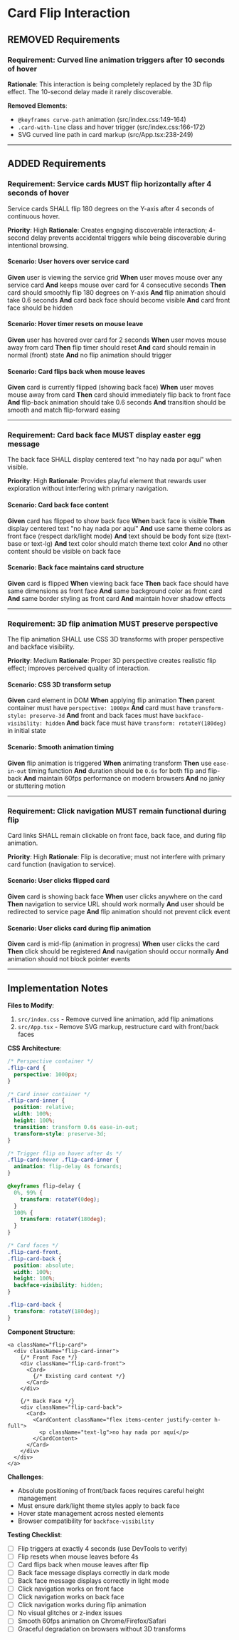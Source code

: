 # Card Flip Interaction

## REMOVED Requirements

### Requirement: Curved line animation triggers after 10 seconds of hover
**Rationale**: This interaction is being completely replaced by the 3D flip effect. The 10-second delay made it rarely discoverable.

**Removed Elements**:
- `@keyframes curve-path` animation (src/index.css:149-164)
- `.card-with-line` class and hover trigger (src/index.css:166-172)
- SVG curved line path in card markup (src/App.tsx:238-249)

---

## ADDED Requirements

### Requirement: Service cards MUST flip horizontally after 4 seconds of hover
Service cards SHALL flip 180 degrees on the Y-axis after 4 seconds of continuous hover.

**Priority**: High
**Rationale**: Creates engaging discoverable interaction; 4-second delay prevents accidental triggers while being discoverable during intentional browsing.

#### Scenario: User hovers over service card
**Given** user is viewing the service grid
**When** user moves mouse over any service card
**And** keeps mouse over card for 4 consecutive seconds
**Then** card should smoothly flip 180 degrees on Y-axis
**And** flip animation should take 0.6 seconds
**And** card back face should become visible
**And** card front face should be hidden

#### Scenario: Hover timer resets on mouse leave
**Given** user has hovered over card for 2 seconds
**When** user moves mouse away from card
**Then** flip timer should reset
**And** card should remain in normal (front) state
**And** no flip animation should trigger

#### Scenario: Card flips back when mouse leaves
**Given** card is currently flipped (showing back face)
**When** user moves mouse away from card
**Then** card should immediately flip back to front face
**And** flip-back animation should take 0.6 seconds
**And** transition should be smooth and match flip-forward easing

---

### Requirement: Card back face MUST display easter egg message
The back face SHALL display centered text "no hay nada por aquí" when visible.

**Priority**: High
**Rationale**: Provides playful element that rewards user exploration without interfering with primary navigation.

#### Scenario: Card back face content
**Given** card has flipped to show back face
**When** back face is visible
**Then** display centered text "no hay nada por aquí"
**And** use same theme colors as front face (respect dark/light mode)
**And** text should be body font size (text-base or text-lg)
**And** text color should match theme text color
**And** no other content should be visible on back face

#### Scenario: Back face maintains card structure
**Given** card is flipped
**When** viewing back face
**Then** back face should have same dimensions as front face
**And** same background color as front card
**And** same border styling as front card
**And** maintain hover shadow effects

---

### Requirement: 3D flip animation MUST preserve perspective
The flip animation SHALL use CSS 3D transforms with proper perspective and backface visibility.

**Priority**: Medium
**Rationale**: Proper 3D perspective creates realistic flip effect; improves perceived quality of interaction.

#### Scenario: CSS 3D transform setup
**Given** card element in DOM
**When** applying flip animation
**Then** parent container must have `perspective: 1000px`
**And** card must have `transform-style: preserve-3d`
**And** front and back faces must have `backface-visibility: hidden`
**And** back face must have `transform: rotateY(180deg)` in initial state

#### Scenario: Smooth animation timing
**Given** flip animation is triggered
**When** animating transform
**Then** use `ease-in-out` timing function
**And** duration should be `0.6s` for both flip and flip-back
**And** maintain 60fps performance on modern browsers
**And** no janky or stuttering motion

---

### Requirement: Click navigation MUST remain functional during flip
Card links SHALL remain clickable on front face, back face, and during flip animation.

**Priority**: High
**Rationale**: Flip is decorative; must not interfere with primary card function (navigation to service).

#### Scenario: User clicks flipped card
**Given** card is showing back face
**When** user clicks anywhere on the card
**Then** navigation to service URL should work normally
**And** user should be redirected to service page
**And** flip animation should not prevent click event

#### Scenario: User clicks card during flip animation
**Given** card is mid-flip (animation in progress)
**When** user clicks the card
**Then** click should be registered
**And** navigation should occur normally
**And** animation should not block pointer events

---

## Implementation Notes

**Files to Modify**:
1. `src/index.css` - Remove curved line animation, add flip animations
2. `src/App.tsx` - Remove SVG markup, restructure card with front/back faces

**CSS Architecture**:
```css
/* Perspective container */
.flip-card {
  perspective: 1000px;
}

/* Card inner container */
.flip-card-inner {
  position: relative;
  width: 100%;
  height: 100%;
  transition: transform 0.6s ease-in-out;
  transform-style: preserve-3d;
}

/* Trigger flip on hover after 4s */
.flip-card:hover .flip-card-inner {
  animation: flip-delay 4s forwards;
}

@keyframes flip-delay {
  0%, 99% {
    transform: rotateY(0deg);
  }
  100% {
    transform: rotateY(180deg);
  }
}

/* Card faces */
.flip-card-front,
.flip-card-back {
  position: absolute;
  width: 100%;
  height: 100%;
  backface-visibility: hidden;
}

.flip-card-back {
  transform: rotateY(180deg);
}
```

**Component Structure**:
```tsx
<a className="flip-card">
  <div className="flip-card-inner">
    {/* Front Face */}
    <div className="flip-card-front">
      <Card>
        {/* Existing card content */}
      </Card>
    </div>

    {/* Back Face */}
    <div className="flip-card-back">
      <Card>
        <CardContent className="flex items-center justify-center h-full">
          <p className="text-lg">no hay nada por aquí</p>
        </CardContent>
      </Card>
    </div>
  </div>
</a>
```

**Challenges**:
- Absolute positioning of front/back faces requires careful height management
- Must ensure dark/light theme styles apply to back face
- Hover state management across nested elements
- Browser compatibility for `backface-visibility`

**Testing Checklist**:
- [ ] Flip triggers at exactly 4 seconds (use DevTools to verify)
- [ ] Flip resets when mouse leaves before 4s
- [ ] Card flips back when mouse leaves after flip
- [ ] Back face message displays correctly in dark mode
- [ ] Back face message displays correctly in light mode
- [ ] Click navigation works on front face
- [ ] Click navigation works on back face
- [ ] Click navigation works during flip animation
- [ ] No visual glitches or z-index issues
- [ ] Smooth 60fps animation on Chrome/Firefox/Safari
- [ ] Graceful degradation on browsers without 3D transforms
